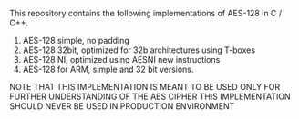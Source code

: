 This repository contains the following implementations of AES-128 in C / C++.

1. AES-128 simple, no padding
2. AES-128 32bit, optimized for 32b architectures using T-boxes
3. AES-128 NI, optimized using AESNI new instructions
4. AES-128 for ARM, simple and 32 bit versions.

NOTE THAT THIS IMPLEMENTATION IS MEANT TO BE USED ONLY FOR FURTHER UNDERSTANDING OF THE AES CIPHER
THIS IMPLEMENTATION SHOULD NEVER BE USED IN PRODUCTION ENVIRONMENT
